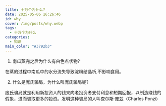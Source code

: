 ```yaml
---
title: 十万个为什么?
date: 2025-05-06 16:26:46
id: why
cover: /img/posts/why.webp
tags:
  - 十万个为什么
categories:
  - 知识
main_color: "#3792b3"
---
```

1. 南瓜蒸完之后为什么有白色点状物?

在蒸的过程中南瓜中的水分流失导致淀粉结晶析,不影响食用。

2. 什么是庞氏骗局，为什么叫庞氏骗局呢?

庞氏骗局就是利用新投资人的钱来向老投资者支付利息和短期回报，以制造赚钱的假象，进而骗取更多的投资。发明这种骗局的人叫查尔斯·庞兹（Charles Ponzi)

